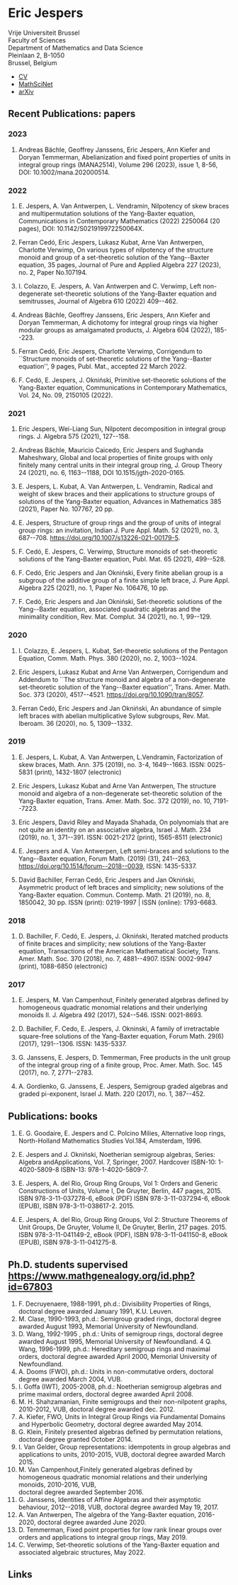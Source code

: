 # Eric Jespers

Vrije Universiteit Brussel  
Faculty of Sciences  
Department of Mathematics and Data Science  
Pleinlaan 2, B-1050  
Brussel, Belgium  

* [CV](cv.pdf)
* [MathSciNet](https://mathscinet.ams.org/mathscinet/search/author.html?mrauthid=94560)
* [arXiv](https://arxiv.org/search/?searchtype=author&query=Jespers%2C+E)

## Recent Publications: papers

### 2023

1. Andreas Bächle, Geoffrey Janssens, Eric Jespers, Ann Kiefer and Doryan Temmerman, Abelianization and fixed point properties of units in integral group rings (MANA2514), Volume 296 (2023), issue 1, 8-56, DOI: 10.1002/mana.202000514.

### 2022

1. E. Jespers, A. Van Antwerpen, L. Vendramin, Nilpotency of skew braces and multipermutation solutions of the Yang-Baxter equation,
Communications in Contemporary Mathematics (2022) 2250064 (20 pages), DOI: 10.1142/S021919972250064X.

2. Ferran Cedó, Eric Jespers, Lukasz Kubat, Arne Van Antwerpen, Charlotte Verwimp, On various types of nilpotency of the structure monoid and group of a set-theoretic solution of the Yang--Baxter equation, 35 pages, Journal of Pure and Applied Algebra 227 (2023), no. 2, Paper No.107194.

3. I. Colazzo, E. Jespers, A. Van Antwerpen and C. Verwimp, Left non-degenerate set-theoretic solutions of the Yang-Baxter equation and semitrusses, Journal of Algebra 610 (2022) 409--462.

4. Andreas Bächle, Geoffrey Janssens, Eric Jespers, Ann Kiefer and Doryan Temmerman, A dichotomy for integral group rings via higher modular groups as amalgamated products, J. Algebra 604 (2022), 185--223.

5. Ferran Cedó, Eric Jespers,  Charlotte Verwimp, Corrigendum to ``Structure monoids of set-theoretic solutions of the Yang--Baxter equation'', 9 pages, Publ. Mat., accepted 22 March 2022.

6. F. Cedó, E. Jespers, J. Okniński, Primitive set-theoretic solutions of the Yang-Baxter equation, Communications in Contemporary Mathematics, Vol. 24, No. 09, 2150105 (2022).

### 2021

1. Eric Jespers, Wei-Liang  Sun,  Nilpotent decomposition in integral group rings. J. Algebra 575 (2021), 127--158.

2. Andreas Bächle, Mauricio Caicedo, Eric Jespers and Sughanda Maheshwary, Global and local properties of finite groups with only finitely many central units in their integral group ring, J. Group Theory 24 (2021), no. 6, 1163--1188, DOI 10.1515/jgth-2020-0165.

3. E. Jespers, L. Kubat, A. Van Antwerpen, L. Vendramin, Radical and weight of skew braces and their applications to structure groups of solutions of the Yang-Baxter equation, Advances in Mathematics 385 (2021), Paper No. 107767, 20 pp. 

4. E. Jespers, Structure of group rings and the group of units of integral group rings: an invitation, Indian J. Pure Appl. Math. 52 (2021), no. 3, 687--708.  https://doi.org/10.1007/s13226-021-00179-5.

5. F. Cedó, E. Jespers, C. Verwimp, Structure monoids of set-theoretic solutions of the Yang-Baxter equation,  Publ. Mat. 65 (2021), 499--528.

6. F. Cedó, Eric Jespers and Jan Okniński, Every finite abelian group is a subgroup of the additive group of a finite simple left brace, J. Pure Appl. Algebra 225 (2021), no. 1, Paper No. 106476, 10 pp.

7. F. Cedó, Eric Jespers and Jan Okniński, Set-theoretic solutions of the Yang--Baxter equation, associated quadratic algebras and the minimality condition,   Rev. Mat. Complut. 34 (2021), no. 1, 99--129. 


### 2020

1. I. Colazzo, E. Jespers, L. Kubat, Set-theoretic solutions of the Pentagon Equation,  Comm. Math. Phys. 380 (2020), no. 2, 1003--1024.

2. Eric Jespers, Lukasz Kubat and Arne Van Antwerpen,  Corrigendum and Addendum to ``The structure monoid and algebra of a non-degenerate set-theoretic solution of the Yang--Baxter equation'', Trans. Amer. Math. Soc. 373 (2020), 4517--4521. https://doi.org/10.1090/tran/8057.

3. Ferran Cedó, Eric Jespers and Jan Okniński, An abundance of simple left braces with abelian multiplicative Sylow subgroups,  Rev. Mat. Iberoam. 36 (2020), no. 5, 1309--1332. 


### 2019

1.  E. Jespers, L. Kubat, A. Van Antwerpen, L.Vendramin, Factorization of skew braces,  Math. Ann. 375 (2019), no. 3-4, 1649--1663.  ISSN: 0025-5831 (print), 1432-1807 (electronic)

2.  Eric Jespers, Lukasz Kubat and Arne Van Antwerpen, The structure monoid and algebra of a non-degenerate set-theoretic solution of the Yang-Baxter equation,  Trans. Amer. Math. Soc. 372 (2019), no. 10, 7191--7223.

3. Eric Jespers, David Riley and Mayada Shahada, On polynomials that are not quite an identity on an associative algebra,   Israel J. Math. 234 (2019), no. 1, 371--391. ISSN: 0021-2172 (print), 1565-8511 (electronic)

4. E. Jespers and  A. Van Antwerpen, Left semi-braces and solutions to the Yang--Baxter equation,	Forum Math. (2019) (31), 241--263, https://doi.org/10.1514/forum--2018--0039, ISSN: 1435-5337.

5. David Bachiller, Ferran Cedó, Eric Jespers and Jan Okniński, Asymmetric product of left braces and simplicity; new solutions of the Yang-Baxter equation.  Commun. Contemp. Math. 21 (2019), no. 8, 1850042, 30 pp. ISSN (print): 0219-1997 | ISSN (online): 1793-6683.


### 2018

1. D. Bachiller, F. Cedó, E. Jespers, J. Okniński, Iterated matched products of finite braces and simplicity; new solutions of the Yang-Baxter
equation, Transactions of the American Mathematical Society,  Trans. Amer. Math. Soc. 370 (2018), no. 7, 4881--4907. ISSN: 0002-9947 (print), 1088-6850 (electronic)


### 2017 

1. E. Jespers, M. Van Campenhout, Finitely generated algebras defined by homogeneous quadratic monomial relations and their underlying monoids II. J. Algebra 492 (2017), 524--546. ISSN: 0021-8693.

2. D. Bachiller, F. Cedo, E. Jespers, J. Okninski, A family of irretractable square-free solutions of the Yang-Baxter equation, Forum Math.  29(6) (2017), 1291--1306. ISSN: 1435-5337.

3. G. Janssens, E. Jespers, D. Temmerman, Free products in the unit group of the integral group ring of a finite group,  Proc. Amer. Math. Soc. 145 (2017), no. 7, 2771--2783.

4.  A. Gordienko, G. Janssens, E. Jespers,  Semigroup graded algebras and  graded pi-exponent, Israel J. Math. 220 (2017), no. 1, 387--452.

## Publications: books

1. E. G. Goodaire, E. Jespers and C. Polcino Milies, Alternative loop rings, North-Holland Mathematics Studies Vol.184, Amsterdam,  1996.

2. E. Jespers and J. Okniński, Noetherian semigroup algebras, Series: Algebra andApplications, Vol. 7, Springer, 2007. Hardcover
ISBN-10: 1-4020-5809-8 ISBN-13: 978-1-4020-5809-7.

3.  E. Jespers, A. del Rio, Group Ring Groups, Vol 1: Orders and Generic Constructions of Units, Volume I,  De Gruyter, Berlin, 447  pages, 2015.
ISBN 978-3-11-037278-6, eBook (PDF) ISBN 978-3-11-037294-6, eBook (EPUB), ISBN 978-3-11-038617-2. 2015.

4. E. Jespers, A. del Rio, Group Ring Groups, Vol 2: Structure Theorems of Unit Groups, De Gruyter, Volume II, De Gruyter, Berlin, 217 pages. 2015. 
ISBN 978-3-11-041149-2, eBook (PDF), ISBN 978-3-11-041150-8, eBook (EPUB), ISBN 978-3-11-041275-8. 

## Ph.D. students supervised https://www.mathgenealogy.org/id.php?id=67803

  1. F. Decruyenaere, 1988-1991, ph.d.:  Divisibility Properties of Rings, doctoral degree awarded January 1991, K.U. Leuven.
  2. M. Clase, 1990-1993, ph.d.: Semigroup graded rings, doctoral degree awarded August 1993, Memorial University of Newfoundland.
  3. D. Wang, 1992-1995 , ph.d.: Units of semigroup rings, doctoral degree awarded  August 1995, Memorial University of Newfoundland.
  4  Q. Wang, 1996-1999, ph.d.: Hereditary semigroup rings and maximal orders, doctoral degree awarded April 2000, Memorial University of Newfoundland.
  5. A. Dooms (FWO), ph.d.: Units in non-commutative orders, doctoral degree awarded March 2004, VUB.
  6. I. Goffa (IWT), 2005-2008, ph.d.: Noetherian semigroup algebras and prime maximal orders, doctoral degree awarded April 2008.
  7. M. H. Shahzamanian, Finite semigroups and their non-nilpotent graphs,  2010-2012, VUB, doctoral degree awarded dec. 2012.
  8. A. Kiefer, FWO,  Units in Integral Group Rings via Fundamental Domains and Hyperbolic Geometry, doctoral degree awarded May 2014.
  9. G. Klein, Finitely presented algebras defined by permutation relations, doctoral degree granted October 2014.
 10. I. Van Gelder, Group representations: idempotents in group algebras and applications to units, 2010-2015, VUB, doctoral degree awarded March 2015.
 11. M. Van Campenhout,Finitely generated algebras defined by homogeneous quadratic monomial relations and their underlying monoids, 2010-2016, VUB,  
     doctoral degree awarded September 2016.
 12. G. Janssens,  Identities of Affine Algebras and their asymptotic behaviour, 2012--2018, VUB, doctoral degree awarded May 19, 2017.
 13. A. Van Antwerpen, The algebra of the Yang-Baxter equation,  2016-2020, doctoral degree awarded June 2020.
 14. D. Temmerman, Fixed point properties for low rank linear groups over orders and applications to integral group rings, May 2019.
 15. C. Verwimp, Set-theoretic solutions of the Yang-Baxter equation and associated algebraic structures, May 2022.

## Links 
